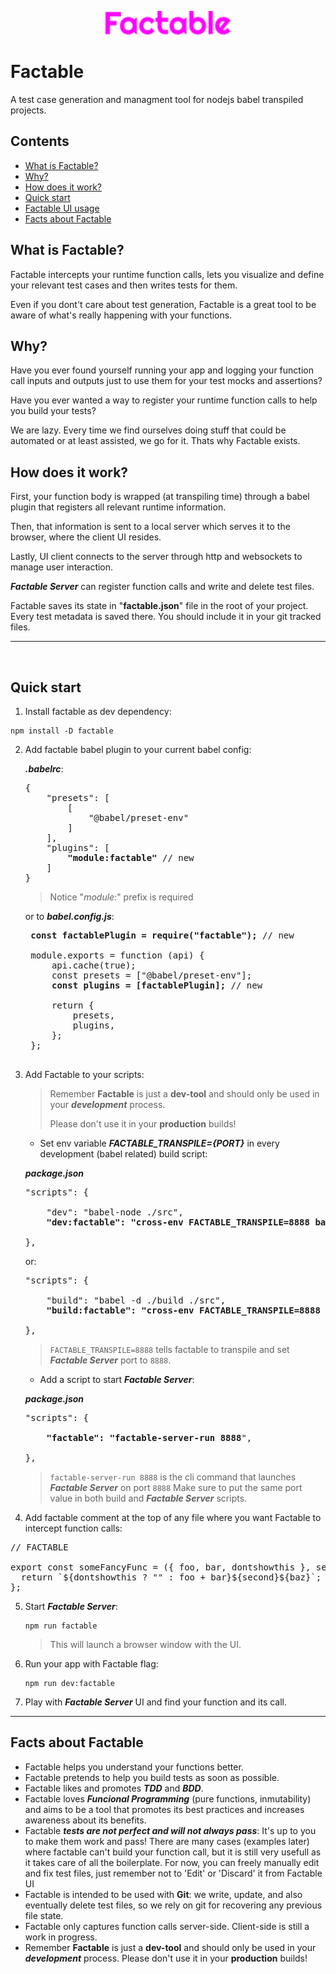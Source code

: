 <p align="center"><img src="misc/logo.svg" alt="Factable Logo" width="200"/></p>

# Factable

A test case generation and managment tool for nodejs babel transpiled projects.

## Contents

- [What is Factable?](#what-is-factable)
- [Why?](#why)
- [How does it work?](#how-does-it-work)
- [Quick start](#quick-start)
- [Factable UI usage]()
- [Facts about Factable](#facts-about-factable)

## What is Factable?

Factable intercepts your runtime function calls, lets you visualize and define your relevant test cases and then writes tests for them.

Even if you dont't care about test generation, Factable is a great tool to be aware of what's really happening with your functions.

## Why?

Have you ever found yourself running your app and logging your function call inputs and outputs just to use them for your test mocks and assertions?

Have you ever wanted a way to register your runtime function calls to help you build your tests?

We are lazy. Every time we find ourselves doing stuff that could be automated or at least assisted, we go for it. Thats why Factable exists.

## How does it work?

First, your function body is wrapped (at transpiling time) through a babel plugin that registers all relevant runtime information.

Then, that information is sent to a local server which serves it to the browser, where the client UI resides.

Lastly, UI client connects to the server through http and websockets to manage user interaction.

**_Factable Server_** can register function calls and write and delete test files.

Factable saves its state in "**factable.json**" file in the root of your project. Every test metadata is saved there. You should include it in your git tracked files.

---

<br />

## Quick start

1. Install factable as dev dependency:

```
npm install -D factable
```

2. Add factable babel plugin to your current babel config:

   **_.babelrc_**:

   <pre lang="...">
   {
       "presets": [
           [
               "@babel/preset-env"
           ]
       ],
       "plugins": [
           <b>"module:factable"</b> // new
       ]
   }
   </pre>

   > Notice "_module:_" prefix is required

   or to **_babel.config.js_**:

    <pre lang="js">
    <b>const factablePlugin = require("factable");</b> // new
   
    module.exports = function (api) {
        api.cache(true);
        const presets = ["@babel/preset-env"];
        <b>const plugins = [factablePlugin];</b> // new
    
        return {
            presets,
            plugins,
        };
    };
    </pre>

3. Add Factable to your scripts:

   > Remember **Factable** is just a **dev-tool** and should only be used in your **_development_** process.
   >
   > Please don't use it in your **production** builds!

   - Set env variable **_FACTABLE_TRANSPILE={PORT}_** in every development (babel related) build script:

   **_package.json_**

   <pre lang="...">
   "scripts": {
   
       "dev": "babel-node ./src",
       <b>"dev:factable": "cross-env FACTABLE_TRANSPILE=8888 babel-node ./src",</b> // new
   
   },
   </pre>

   or:

   <pre lang="...">
   "scripts": {
   
       "build": "babel -d ./build ./src",
       <b>"build:factable": "cross-env FACTABLE_TRANSPILE=8888 babel -d ./build ./src",</b> // new
   
   },
   </pre>

   > `FACTABLE_TRANSPILE=8888` tells factable to transpile and set **_Factable Server_** port to `8888`.

   - Add a script to start **_Factable Server_**:

   **_package.json_**

   <pre lang="...">
   "scripts": {
   
       <b>"factable": "factable-server-run 8888</b>",
   
   },
   </pre>

   > `factable-server-run 8888` is the cli command that launches **_Factable Server_** on port `8888`
   > Make sure to put the same port value in both build and **_Factable Server_** scripts.

4. Add factable comment at the top of any file where you want Factable to intercept function calls:

<pre lang="js">
// FACTABLE

export const someFancyFunc = ({ foo, bar, dontshowthis }, second = "hello") => (baz) => {
  return `${dontshowthis ? "" : foo + bar}${second}${baz}`;
};
</pre>

5. Start **_Factable Server_**:

   ```
   npm run factable
   ```

   > This will launch a browser window with the UI.

6. Run your app with Factable flag:

   ```
   npm run dev:factable
   ```

7. Play with **_Factable Server_** UI and find your function and its call.

---

## Facts about Factable

- Factable helps you understand your functions better.
- Factable pretends to help you build tests as soon as possible.
- Factable likes and promotes **_TDD_** and **_BDD_**.
- Factable loves **_Funcional Programming_** (pure functions, inmutability) and aims to be a tool that promotes its best practices and increases awareness about its benefits.
- Factable **_tests are not perfect and will not always pass_**: It's up to you to make them work and pass! There are many cases (examples later) where factable can't build your function call, but it is still very usefull as it takes care of all the boilerplate. For now, you can freely manually edit and fix test files, just remember not to 'Edit' or 'Discard' it from Factable UI
- Factable is intended to be used with **Git**: we write, update, and also eventually delete test files, so we rely on git for recovering any previous file state.
- Factable only captures function calls server-side. Client-side is still a work in progress.
- Remember **Factable** is just a **dev-tool** and should only be used in your **_development_** process. Please don't use it in your **production** builds!
